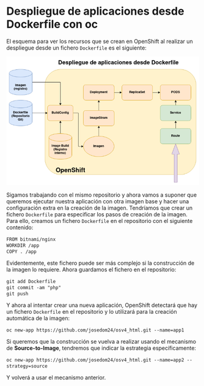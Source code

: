 # Despliegue de aplicaciones desde Dockerfile con oc

El esquema para ver los recursos que se crean en OpenShift al realizar un despliegue desde un fichero `Dockerfile` es el siguiente:

![dockerfile](img/dockerfile.png)

Sigamos trabajando con el mismo repositorio y ahora vamos a suponer que queremos ejecutar nuestra aplicación con otra imagen base y hacer una configuración extra en la creación de la imagen. Tendríamos que crear un fichero `Dockerfile` para especificar los pasos de creación de la imagen. Para ello, creamos un fichero `Dockerfile` en el repositorio con el siguiente contenido:

    FROM bitnami/nginx
    WORKDIR /app
    COPY . /app

Evidentemente, este fichero puede ser más complejo si la construcción de la imagen lo requiere. Ahora guardamos el fichero en el repositorio:

    git add Dockerfile
    git commit -am "php"
    git push

Y ahora al intentar crear una nueva aplicación, OpenShift detectará que hay un fichero `Dockerfile` en el repositorio y lo utilizará para la creación automática de la imagen:

    oc new-app https://github.com/josedom24/osv4_html.git --name=app1

Si queremos que la construcción se vuelva a realizar usando el mecanismo de **Source-to-Image**, tendremos que indicar la estrategia específicamente:

    oc new-app https://github.com/josedom24/osv4_html.git --name=app2 --strategy=source

Y volverá a usar el mecanismo anterior.




